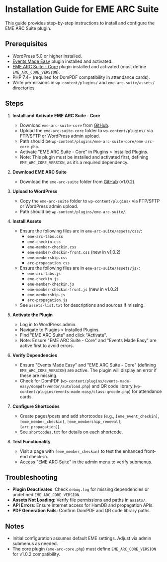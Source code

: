 # Installation Guide for EME ARC Suite

This guide provides step-by-step instructions to install and configure the EME ARC Suite plugin.

## Prerequisites
- WordPress 5.0 or higher installed.
- [Events Made Easy](https://wordpress.org/plugins/events-made-easy/) plugin installed and activated.
- [EME ARC Suite - Core](https://github.com/W9MDM/eme-arc-suite-core) plugin installed and activated (must define `EME_ARC_CORE_VERSION`).
- PHP 7.4+ (required for DomPDF compatibility in attendance cards).
- Write permissions in `wp-content/plugins/` and `eme-arc-suite/assets/` directories.

## Steps
1. **Install and Activate EME ARC Suite - Core**
   - Download `eme-arc-suite-core` from [GitHub](https://github.com/W9MDM/eme-arc-suite-core).
   - Upload the `eme-arc-suite-core` folder to `wp-content/plugins/` via FTP/SFTP or WordPress admin upload.
   - Path should be `wp-content/plugins/eme-arc-suite-core/eme-arc-core.php`.
   - Activate "EME ARC Suite - Core" in Plugins > Installed Plugins.
   - Note: This plugin must be installed and activated first, defining `EME_ARC_CORE_VERSION`, as it’s a required dependency.

2. **Download EME ARC Suite**
   - Download the `eme-arc-suite` folder from [GitHub](https://github.com/W9MDM/eme-arc-suite) (v1.0.2).

3. **Upload to WordPress**
   - Copy the `eme-arc-suite` folder to `wp-content/plugins/` via FTP/SFTP or WordPress admin upload.
   - Path should be `wp-content/plugins/eme-arc-suite/`.

4. **Install Assets**
   - Ensure the following files are in `eme-arc-suite/assets/css/`:
     - `eme-arc-tabs.css`
     - `eme-checkin.css`
     - `eme-member-checkin.css`
     - `eme-member-checkin-front.css` (new in v1.0.2)
     - `eme-membership.css`
     - `arc-propagation.css`
   - Ensure the following files are in `eme-arc-suite/assets/js/`:
     - `eme-arc-tabs.js`
     - `eme-checkin.js`
     - `eme-member-checkin.js`
     - `eme-member-checkin-front.js` (new in v1.0.2)
     - `eme-membership.js`
     - `arc-propagation.js`
   - See `assets-list.txt` for descriptions and sources if missing.

5. **Activate the Plugin**
   - Log in to WordPress admin.
   - Navigate to Plugins > Installed Plugins.
   - Find "EME ARC Suite" and click "Activate".
   - Note: Ensure "EME ARC Suite - Core" and "Events Made Easy" are active first to avoid errors.

6. **Verify Dependencies**
   - Ensure "Events Made Easy" and "EME ARC Suite - Core" (defining `EME_ARC_CORE_VERSION`) are active. The plugin will display an error if these are missing.
   - Check for DomPDF (`wp-content/plugins/events-made-easy/dompdf/vendor/autoload.php`) and QR code library (`wp-content/plugins/events-made-easy/class-qrcode.php`) for attendance cards.

7. **Configure Shortcodes**
   - Create pages/posts and add shortcodes (e.g., `[eme_event_checkin]`, `[eme_member_checkin]`, `[eme_membership_renewal]`, `[arc_propagation]`).
   - See `shortcodes.txt` for details on each shortcode.

8. **Test Functionality**
   - Visit a page with `[eme_member_checkin]` to test the enhanced front-end check-in.
   - Access "EME ARC Suite" in the admin menu to verify submenus.

## Troubleshooting
- **Plugin Deactivates**: Check `debug.log` for missing dependencies or undefined `EME_ARC_CORE_VERSION`.
- **Assets Not Loading**: Verify file permissions and paths in `assets/`.
- **API Errors**: Ensure internet access for HamDB and propagation APIs.
- **PDF Generation Fails**: Confirm DomPDF and QR code library paths.

## Notes
- Initial configuration assumes default EME settings. Adjust via admin submenus as needed.
- The core plugin (`eme-arc-core.php`) must define `EME_ARC_CORE_VERSION` for v1.0.2 compatibility.